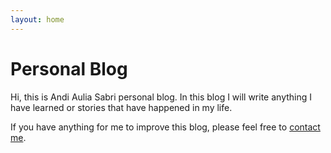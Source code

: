 ```yaml
---
layout: home
---
```

# Personal Blog
Hi, this is Andi Aulia Sabri personal blog. In this blog I will write anything I have learned or stories that have happened in my life.

If you have anything for me to improve this blog, please feel free to [contact me](mailto:aulia.sabri@gmail.com).
